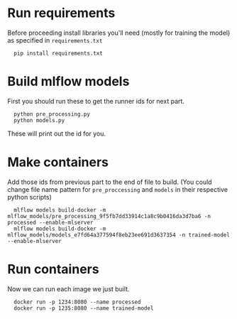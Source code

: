# Run requirements

Before proceeding install libraries you'll need (mostly for training the model) as specified in `requirements.txt`
```
  pip install requirements.txt
```


# Build mlflow models
First you should run these to get the runner ids for next part.
```
  python pre_processing.py
  python models.py
```
These will print out the id for you.
# Make containers
Add those ids from previous part to the end of file to build. (You could change file name pattern for `pre_proccessing` and `models` in their respective python scripts)
```
  mlflow models build-docker -m mlflow_models/pre_processing_9f5fb7dd33914c1a8c9b0416da3d7ba6 -n processed --enable-mlserver
  mlflow models build-docker -m mlflow_models/models_e7fd64a377594f8eb23ee691d3637354 -n trained-model --enable-mlserver
```

# Run containers
Now we can run each image we just built.
```
  docker run -p 1234:8080 --name processed
  docker run -p 1235:8080 --name trained-model
```

